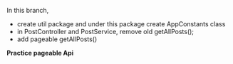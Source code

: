 In this branch,
* create util package and under this package create AppConstants class
* in PostController and PostService, remove old getAllPosts();
* add pageable getAllPosts()

**Practice pageable Api**